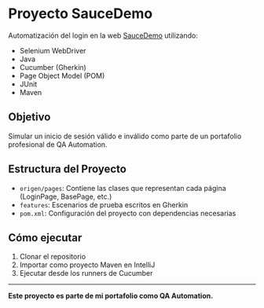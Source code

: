 # Proyecto SauceDemo

Automatización del login en la web [SauceDemo](https://www.saucedemo.com/) utilizando:

- Selenium WebDriver
- Java
- Cucumber (Gherkin)
- Page Object Model (POM)
- JUnit
- Maven

## Objetivo

Simular un inicio de sesión válido e inválido como parte de un portafolio profesional de QA Automation.

## Estructura del Proyecto

- `origen/pages`: Contiene las clases que representan cada página (LoginPage, BasePage, etc.)
- `features`: Escenarios de prueba escritos en Gherkin
- `pom.xml`: Configuración del proyecto con dependencias necesarias

## Cómo ejecutar

1. Clonar el repositorio
2. Importar como proyecto Maven en IntelliJ
3. Ejecutar desde los runners de Cucumber

---

**Este proyecto es parte de mi portafolio como QA Automation.**
